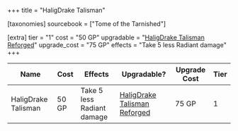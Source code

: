 +++
title = "HaligDrake Talisman"

[taxonomies]
sourcebook = ["Tome of the Tarnished"]

[extra]
tier = "1"
cost = "50 GP"
upgradable = "[HaligDrake Talisman Reforged](@/items/talismans/HaligDrake-Talisman-Reforged.md)"
upgrade_cost = "75 GP"
effects = "Take 5 less Radiant damage"
+++

| Name                          | Cost    | Effects                                                                                           | Upgradable? | Upgrade Cost | Tier |
| ----------------------------- | ------- | ----------------------------------------------------------------------------------------------- | ----------- | ------------ | ---- |
| HaligDrake Talisman | 50 GP | Take 5 less Radiant damage | [HaligDrake Talisman Reforged](@/items/talismans/HaligDrake-Talisman-Reforged.md) | 75 GP | 1 |

